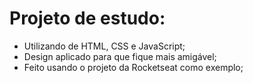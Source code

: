 # Projeto de estudo:
- Utilizando de HTML, CSS e JavaScript;
- Design aplicado para que fique mais amigável;
- Feito usando o projeto da Rocketseat como exemplo;